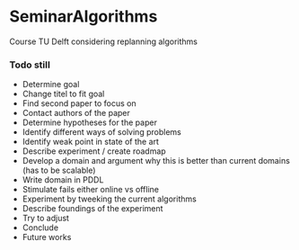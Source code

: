 SeminarAlgorithms
=================

Course TU Delft considering replanning algorithms

### Todo still

- Determine goal 
- Change titel to fit goal
- Find second paper to focus on
- Contact authors of the paper
- Determine hypotheses for the paper
- Identify different ways of solving problems
- Identify weak point in state of the art
- Describe experiment / create roadmap
- Develop a domain and argument why this is better than current domains (has to be scalable)
- Write domain in PDDL
- Stimulate fails either online vs offline
- Experiment by tweeking the current algorithms
- Describe foundings of the experiment
- Try to adjust
- Conclude
- Future works
